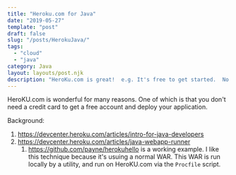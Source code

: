 ```yaml
---
title: "Heroku.com for Java"
date: "2019-05-27"
template: "post"
draft: false
slug: "/posts/HerokuJava/"
tags:
  - "cloud"
  - "java"
category: Java 
layout: layouts/post.njk
description: "HeroKu.com is great!  e.g. It's free to get started.  No credit card needed."
---
```


HeroKU.com is wonderful for many reasons.  One of which is that you don't need a credit card to get a free account and deploy your application.   

Background:
1. https://devcenter.heroku.com/articles/intro-for-java-developers
3. https://devcenter.heroku.com/articles/java-webapp-runner
   1. https://github.com/payne/herokuhello is a working example.  I like this technique because it's usuing a normal WAR.  This WAR is run locally by a utility, and run on HeroKU.com via the `Procfile` script.





